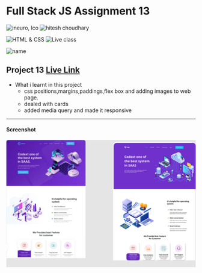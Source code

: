# Full Stack JS Assignment 13

![ineuro, lco](https://img.shields.io/badge/iNeuron-LCO-green)
![hitesh choudhary](https://img.shields.io/badge/Hitesh--Choudhary-Full--stack--JS--bootcamp-red)

![HTML & CSS](https://img.shields.io/badge/HTML-CSS-orange)
![Live class](https://img.shields.io/badge/LIVE--CLASS-PROJECT--13--lightgrey)

![name](https://img.shields.io/badge/name%20-praveen-green)

## Project 13 [Live Link](https://fullstack-javascript-project-13.netlify.app/)

-   What i learnt in this project
    - css positions,margins,paddings,flex box and adding images to web page. 
    - dealed with cards 
    - added media query and made it responsive


---
#### Screenshot

![Desktop](./thumbnail.png)

